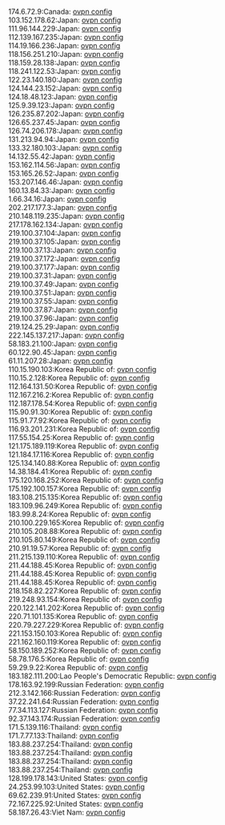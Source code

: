 174.6.72.9:Canada: [ovpn config](vpn/174_6_72_9.ovpn)  
103.152.178.62:Japan: [ovpn config](vpn/103_152_178_62.ovpn)  
111.96.144.229:Japan: [ovpn config](vpn/111_96_144_229.ovpn)  
112.139.167.235:Japan: [ovpn config](vpn/112_139_167_235.ovpn)  
114.19.166.236:Japan: [ovpn config](vpn/114_19_166_236.ovpn)  
118.156.251.210:Japan: [ovpn config](vpn/118_156_251_210.ovpn)  
118.159.28.138:Japan: [ovpn config](vpn/118_159_28_138.ovpn)  
118.241.122.53:Japan: [ovpn config](vpn/118_241_122_53.ovpn)  
122.23.140.180:Japan: [ovpn config](vpn/122_23_140_180.ovpn)  
124.144.23.152:Japan: [ovpn config](vpn/124_144_23_152.ovpn)  
124.18.48.123:Japan: [ovpn config](vpn/124_18_48_123.ovpn)  
125.9.39.123:Japan: [ovpn config](vpn/125_9_39_123.ovpn)  
126.235.87.202:Japan: [ovpn config](vpn/126_235_87_202.ovpn)  
126.65.237.45:Japan: [ovpn config](vpn/126_65_237_45.ovpn)  
126.74.206.178:Japan: [ovpn config](vpn/126_74_206_178.ovpn)  
131.213.94.94:Japan: [ovpn config](vpn/131_213_94_94.ovpn)  
133.32.180.103:Japan: [ovpn config](vpn/133_32_180_103.ovpn)  
14.132.55.42:Japan: [ovpn config](vpn/14_132_55_42.ovpn)  
153.162.114.56:Japan: [ovpn config](vpn/153_162_114_56.ovpn)  
153.165.26.52:Japan: [ovpn config](vpn/153_165_26_52.ovpn)  
153.207.146.46:Japan: [ovpn config](vpn/153_207_146_46.ovpn)  
160.13.84.33:Japan: [ovpn config](vpn/160_13_84_33.ovpn)  
1.66.34.16:Japan: [ovpn config](vpn/1_66_34_16.ovpn)  
202.217.177.3:Japan: [ovpn config](vpn/202_217_177_3.ovpn)  
210.148.119.235:Japan: [ovpn config](vpn/210_148_119_235.ovpn)  
217.178.162.134:Japan: [ovpn config](vpn/217_178_162_134.ovpn)  
219.100.37.104:Japan: [ovpn config](vpn/219_100_37_104.ovpn)  
219.100.37.105:Japan: [ovpn config](vpn/219_100_37_105.ovpn)  
219.100.37.13:Japan: [ovpn config](vpn/219_100_37_13.ovpn)  
219.100.37.172:Japan: [ovpn config](vpn/219_100_37_172.ovpn)  
219.100.37.177:Japan: [ovpn config](vpn/219_100_37_177.ovpn)  
219.100.37.31:Japan: [ovpn config](vpn/219_100_37_31.ovpn)  
219.100.37.49:Japan: [ovpn config](vpn/219_100_37_49.ovpn)  
219.100.37.51:Japan: [ovpn config](vpn/219_100_37_51.ovpn)  
219.100.37.55:Japan: [ovpn config](vpn/219_100_37_55.ovpn)  
219.100.37.87:Japan: [ovpn config](vpn/219_100_37_87.ovpn)  
219.100.37.96:Japan: [ovpn config](vpn/219_100_37_96.ovpn)  
219.124.25.29:Japan: [ovpn config](vpn/219_124_25_29.ovpn)  
222.145.137.217:Japan: [ovpn config](vpn/222_145_137_217.ovpn)  
58.183.21.100:Japan: [ovpn config](vpn/58_183_21_100.ovpn)  
60.122.90.45:Japan: [ovpn config](vpn/60_122_90_45.ovpn)  
61.11.207.28:Japan: [ovpn config](vpn/61_11_207_28.ovpn)  
110.15.190.103:Korea Republic of: [ovpn config](vpn/110_15_190_103.ovpn)  
110.15.2.128:Korea Republic of: [ovpn config](vpn/110_15_2_128.ovpn)  
112.164.131.50:Korea Republic of: [ovpn config](vpn/112_164_131_50.ovpn)  
112.167.216.2:Korea Republic of: [ovpn config](vpn/112_167_216_2.ovpn)  
112.187.178.54:Korea Republic of: [ovpn config](vpn/112_187_178_54.ovpn)  
115.90.91.30:Korea Republic of: [ovpn config](vpn/115_90_91_30.ovpn)  
115.91.77.92:Korea Republic of: [ovpn config](vpn/115_91_77_92.ovpn)  
116.93.201.231:Korea Republic of: [ovpn config](vpn/116_93_201_231.ovpn)  
117.55.154.25:Korea Republic of: [ovpn config](vpn/117_55_154_25.ovpn)  
121.175.189.119:Korea Republic of: [ovpn config](vpn/121_175_189_119.ovpn)  
121.184.17.116:Korea Republic of: [ovpn config](vpn/121_184_17_116.ovpn)  
125.134.140.88:Korea Republic of: [ovpn config](vpn/125_134_140_88.ovpn)  
14.38.184.41:Korea Republic of: [ovpn config](vpn/14_38_184_41.ovpn)  
175.120.168.252:Korea Republic of: [ovpn config](vpn/175_120_168_252.ovpn)  
175.192.100.157:Korea Republic of: [ovpn config](vpn/175_192_100_157.ovpn)  
183.108.215.135:Korea Republic of: [ovpn config](vpn/183_108_215_135.ovpn)  
183.109.96.249:Korea Republic of: [ovpn config](vpn/183_109_96_249.ovpn)  
183.99.8.24:Korea Republic of: [ovpn config](vpn/183_99_8_24.ovpn)  
210.100.229.165:Korea Republic of: [ovpn config](vpn/210_100_229_165.ovpn)  
210.105.208.88:Korea Republic of: [ovpn config](vpn/210_105_208_88.ovpn)  
210.105.80.149:Korea Republic of: [ovpn config](vpn/210_105_80_149.ovpn)  
210.91.19.57:Korea Republic of: [ovpn config](vpn/210_91_19_57.ovpn)  
211.215.139.110:Korea Republic of: [ovpn config](vpn/211_215_139_110.ovpn)  
211.44.188.45:Korea Republic of: [ovpn config](vpn/211_44_188_45.ovpn)  
211.44.188.45:Korea Republic of: [ovpn config](vpn/211_44_188_45.ovpn)  
211.44.188.45:Korea Republic of: [ovpn config](vpn/211_44_188_45.ovpn)  
218.158.82.227:Korea Republic of: [ovpn config](vpn/218_158_82_227.ovpn)  
219.248.93.154:Korea Republic of: [ovpn config](vpn/219_248_93_154.ovpn)  
220.122.141.202:Korea Republic of: [ovpn config](vpn/220_122_141_202.ovpn)  
220.71.101.135:Korea Republic of: [ovpn config](vpn/220_71_101_135.ovpn)  
220.79.227.229:Korea Republic of: [ovpn config](vpn/220_79_227_229.ovpn)  
221.153.150.103:Korea Republic of: [ovpn config](vpn/221_153_150_103.ovpn)  
221.162.160.119:Korea Republic of: [ovpn config](vpn/221_162_160_119.ovpn)  
58.150.189.252:Korea Republic of: [ovpn config](vpn/58_150_189_252.ovpn)  
58.78.176.5:Korea Republic of: [ovpn config](vpn/58_78_176_5.ovpn)  
59.29.9.22:Korea Republic of: [ovpn config](vpn/59_29_9_22.ovpn)  
183.182.111.200:Lao People's Democratic Republic: [ovpn config](vpn/183_182_111_200.ovpn)  
178.163.92.199:Russian Federation: [ovpn config](vpn/178_163_92_199.ovpn)  
212.3.142.166:Russian Federation: [ovpn config](vpn/212_3_142_166.ovpn)  
37.22.241.64:Russian Federation: [ovpn config](vpn/37_22_241_64.ovpn)  
77.34.113.127:Russian Federation: [ovpn config](vpn/77_34_113_127.ovpn)  
92.37.143.174:Russian Federation: [ovpn config](vpn/92_37_143_174.ovpn)  
171.5.139.116:Thailand: [ovpn config](vpn/171_5_139_116.ovpn)  
171.7.77.133:Thailand: [ovpn config](vpn/171_7_77_133.ovpn)  
183.88.237.254:Thailand: [ovpn config](vpn/183_88_237_254.ovpn)  
183.88.237.254:Thailand: [ovpn config](vpn/183_88_237_254.ovpn)  
183.88.237.254:Thailand: [ovpn config](vpn/183_88_237_254.ovpn)  
183.88.237.254:Thailand: [ovpn config](vpn/183_88_237_254.ovpn)  
128.199.178.143:United States: [ovpn config](vpn/128_199_178_143.ovpn)  
24.253.99.103:United States: [ovpn config](vpn/24_253_99_103.ovpn)  
69.62.239.91:United States: [ovpn config](vpn/69_62_239_91.ovpn)  
72.167.225.92:United States: [ovpn config](vpn/72_167_225_92.ovpn)  
58.187.26.43:Viet Nam: [ovpn config](vpn/58_187_26_43.ovpn)  

